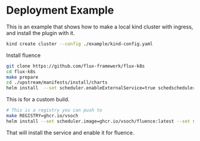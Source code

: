 # Deployment Example

This is an example that shows how to make a local kind cluster with ingress, and install the plugin with it.

```bash
kind create cluster --config ./example/kind-config.yaml
```

Install fluence

```bash
git clone https://github.com/flux-framework/flux-k8s
cd flux-k8s
make prepare
cd ./upstream/manifests/install/charts
helm install  --set scheduler.enableExternalService=true schedscheduler-plugins as-a-second-scheduler/
```

This is for a custom build.

```bash
# This is a registry you can push to
make REGISTRY=ghcr.io/vsoch
helm install --set scheduler.image=ghcr.io/vsoch/fluence:latest --set scheduler.sidecarimage=ghcr.io/vsoch/fluence-sidecar:latest schedscheduler-plugins as-a-second-scheduler/
```

That will install the service and enable it for fluence.